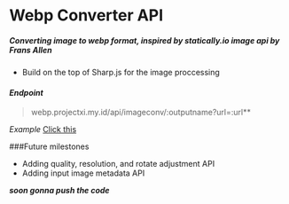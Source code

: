# Webp Converter API
##### Converting image to webp format, inspired by statically.io image api by Frans Allen

- Build on the top of Sharp.js for the image proccessing

#### *Endpoint*
> webp.projectxi.my.id/api/imageconv/:outputname?url=:url**

*Example*
[Click this](http://webp.projectxi.my.id/api/imageconv/pepe?url=https://pbs.twimg.com/media/ExwlywDXMAAYI_H.jpg "Click this")

###Future milestones
- Adding quality, resolution, and rotate adjustment API
- Adding input image metadata API

***soon gonna push the code***
